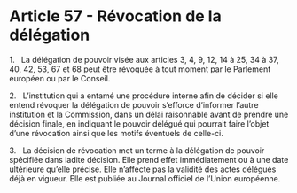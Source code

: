# Article 57 - Révocation de la délégation


1.   La délégation de pouvoir visée aux articles 3, 4, 9, 12, 14 à 25, 34 à 37, 40, 42, 53, 67 et 68 peut être révoquée à tout moment par le Parlement européen ou par le Conseil.

2.   L’institution qui a entamé une procédure interne afin de décider si elle entend révoquer la délégation de pouvoir s’efforce d’informer l’autre institution et la Commission, dans un délai raisonnable avant de prendre une décision finale, en indiquant le pouvoir délégué qui pourrait faire l’objet d’une révocation ainsi que les motifs éventuels de celle-ci.

3.   La décision de révocation met un terme à la délégation de pouvoir spécifiée dans ladite décision. Elle prend effet immédiatement ou à une date ultérieure qu’elle précise. Elle n’affecte pas la validité des actes délégués déjà en vigueur. Elle est publiée au Journal officiel de l’Union européenne.
